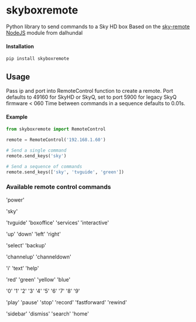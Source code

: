 # skyboxremote
Python library to send commands to a Sky HD box
Based on the [sky-remote NodeJS](https://github.com/dalhundal/sky-remote/) module from dalhundal
#### Installation
`pip install skyboxremote`

## Usage
Pass ip and port into RemoteControl function to create a remote.
Port defaults to 49160 for SkyHD or SkyQ, set to port 5900 for legacy SkyQ firmware < 060
Time between commands in a sequence defaults to 0.01s.
#### Example
```python
from skyboxremote import RemoteControl

remote = RemoteControl('192.168.1.60')

# Send a single command
remote.send_keys('sky')

# Send a sequence of commands
remote.send_keys(['sky', 'tvguide', 'green'])
```

### Available remote control commands
'power'

'sky'

'tvguide' 'boxoffice' 'services' 'interactive'

'up' 'down' 'left' 'right'

'select' 'backup'

'channelup' 'channeldown'

'i' 'text' 'help'

'red' 'green' 'yellow' 'blue'

'0' '1' '2' '3' '4' '5' '6' '7' '8' '9'

'play' 'pause' 'stop' 'record' 'fastforward' 'rewind'

'sidebar'
'dismiss'
'search'
'home'







